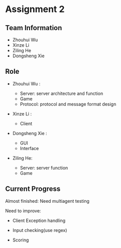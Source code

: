 # Assignment 2

## Team Information

- Zhouhui Wu
- Xinze Li
- Ziling He
- Dongsheng Xie

## Role

- Zhouhui Wu :
  - Server: server architecture and function
  - Game
  - Protocol: protocol and message format design
  
- Xinze Li :
  - Client
  
- Dongsheng Xie :
  - GUI
  - Interface
  
- Ziling He:
  - Server: server function
  - Game
  
## Current Progress

Almost finished: Need multiagent testing

Need to improve:

- Client Exception handling

- Input checking(use regex)

- Scoring
